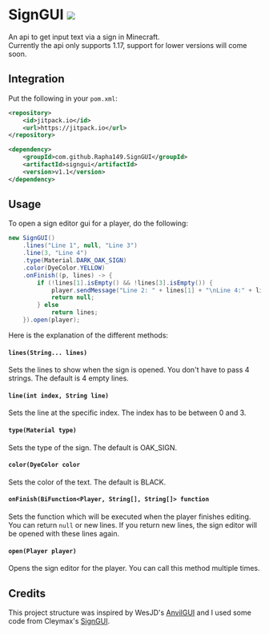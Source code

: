 # SignGUI [![](https://jitpack.io/v/Rapha149/SignGUI.svg)](https://jitpack.io/#Rapha149/SignGUI)
An api to get input text via a sign in Minecraft.  
Currently the api only supports 1.17, support for lower versions will come soon.

## Integration
Put the following in your `pom.xml`:
```xml
<repository>
    <id>jitpack.io</id>
    <url>https://jitpack.io</url>
</repository>
```
```xml
<dependency>
    <groupId>com.github.Rapha149.SignGUI</groupId>
    <artifactId>signgui</artifactId>
    <version>v1.1</version>
</dependency>
```

## Usage
To open a sign editor gui for a player, do the following:
```java
new SignGUI()
    .lines("Line 1", null, "Line 3")
    .line(3, "Line 4")
    .type(Material.DARK_OAK_SIGN)
    .color(DyeColor.YELLOW)
    .onFinish((p, lines) -> {
        if (!lines[1].isEmpty() && !lines[3].isEmpty()) {
            player.sendMessage("Line 2: " + lines[1] + "\nLine 4:" + lines[3]);
            return null;
        } else
            return lines;
    }).open(player);
```
Here is the explanation of the different methods:

#### `lines(String... lines)`
Sets the lines to show when the sign is opened. You don't have to pass 4 strings. The default is 4 empty lines.

#### `line(int index, String line)`
Sets the line at the specific index. The index has to be between 0 and 3.

#### `type(Material type)`
Sets the type of the sign. The default is OAK_SIGN.

#### `color(DyeColor color`
Sets the color of the text. The default is BLACK.

#### `onFinish(BiFunction<Player, String[], String[]> function`
Sets the function which will be executed when the player finishes editing. You can return `null` or new lines. If you return new lines, the sign editor will be opened with these lines again.

#### `open(Player player)`
Opens the sign editor for the player. You can call this method multiple times.

## Credits
This project structure was inspired by WesJD's [AnvilGUI](https://github.com/WesJD/AnvilGUI) and I used some code from Cleymax's [SignGUI](https://github.com/Cleymax/SignGUI).
